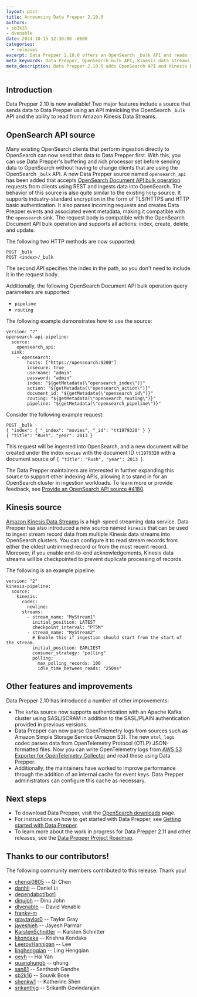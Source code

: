 ```yaml
---
layout: post
title: Announcing Data Prepper 2.10.0
authors:
- sb2k16
- dvenable
date: 2024-10-15 12:30:00 -0600
categories:
  - releases
excerpt: Data Prepper 2.10.0 offers an OpenSearch _bulk API and reads from Amazon Kinesis.
meta_keywords: Data Prepper, OpenSearch bulk API, Kinesis data streams, Kafka, SASL/SCRAM authentication, streaming data ingestion
meta_description: Data Prepper 2.10.0 adds OpenSearch API and Kinesis Data Streams sources for seamless ingestion, plus Kafka SASL/SCRAM support and OpenTelemetry log parsing.
---
```


## Introduction

Data Prepper 2.10 is now available! 
Two major features include a source that sends data to Data Prepper using an API mimicking the OpenSearch `_bulk` API and the ability to read from Amazon Kinesis Data Streams.


## OpenSearch API source

Many existing OpenSearch clients that perform ingestion directly to OpenSearch can now send that data to Data Prepper first.
With this, you can use Data Prepper's buffering and rich processor set before sending data to OpenSearch without having to change clients that are using the OpenSearch `_bulk` API. 
A new Data Prepper source named `opensearch_api` has been added that accepts [OpenSearch Document API bulk operation](https://opensearch.org/docs/latest/api-reference/document-apis/bulk/) requests from clients using REST and ingests data into OpenSearch. 
The behavior of this source is also quite similar to the existing `http` source. 
It supports industry-standard encryption in the form of TLS/HTTPS and HTTP basic authentication. 
It also parses incoming requests and creates Data Prepper events and associated event metadata, making it compatible with the `opensearch` sink. 
The request body is compatible with the OpenSearch Document API bulk operation and supports all actions: index, create, delete, and update.

The following two HTTP methods are now supported:

```
POST _bulk
POST <index>/_bulk
```

The second API specifies the index in the path, so you don't need to include it in the request body.

Additionally, the following OpenSearch Document API bulk operation query parameters are supported:

* `pipeline`
* `routing`

The following example demonstrates how to use the source:

```
version: "2"
opensearch-api-pipeline:
  source:
    opensearch_api:
  sink:
    - opensearch:
        hosts: ["https://opensearch:9200"]
        insecure: true
        username: "admin"
        password: "admin"
        index: "${getMetadata(\"opensearch_index\")}"
        action: "${getMetadata(\"opensearch_action\")}"
        document_id: "${getMetadata(\"opensearch_id\")}"
        routing: "${getMetadata(\"opensearch_routing\")}"
        pipeline: "${getMetadata(\"opensearch_pipeline\")}"
```

Consider the following example request:

```
POST _bulk
{ "index": { "_index": "movies", "_id": "tt1979320" } }
{ "title": "Rush", "year": 2013 }
```

This request will be ingested into OpenSearch, and a new document will be created under the index `movies` with the document ID `tt1979320` with a document source of `{ "title": "Rush", "year": 2013 }`.

The Data Prepper maintainers are interested in further expanding this source to support other indexing APIs, allowing it to stand in for an OpenSearch cluster in ingestion workloads.
To learn more or provide feedback, see [Provide an OpenSearch API source #4180](https://github.com/opensearch-project/data-prepper/issues/4180).


## Kinesis source

[Amazon Kinesis Data Streams](https://docs.aws.amazon.com/streams/latest/dev/introduction.html) is a high-speed streaming data service. 
Data Prepper has also introduced a new source named `kinesis` that can be used to ingest stream record data from multiple Kinesis data streams into OpenSearch clusters. 
You can configure it to read stream records from either the oldest untrimmed record or from the most recent record. 
Moreover, if you enable end-to-end acknowledgements, Kinesis data streams will be checkpointed to prevent duplicate processing of records.

The following is an example pipeline:

```
version: "2"
kinesis-pipeline:
  source:
    kinesis:
      codec:
        newline:
      streams:
        - stream_name: "MyStream1"
          initial_position: LATEST
          checkpoint_interval: "PT5M"
        - stream_name: "MyStream2"
          # Enable this if ingestion should start from the start of the stream.
          initial_position: EARLIEST
          consumer_strategy: "polling"
          polling:
            max_polling_records: 100
            idle_time_between_reads: "250ms"
```



## Other features and improvements

Data Prepper 2.10 has introduced a number of other improvements:

* The `kafka` source now supports authentication with an Apache Kafka cluster using SASL/SCRAM in addition to the SASL/PLAIN authentication provided in previous versions.
* Data Prepper can now parse OpenTelemetry logs from sources such as Amazon Simple Storage Service (Amazon S3). The new `otel_logs` codec parses data from OpenTelemetry Protocol (OTLP) JSON-formatted files. Now you can write OpenTelemetry logs from [AWS S3 Exporter for OpenTelemetry Collector](https://github.com/open-telemetry/opentelemetry-collector-contrib/blob/main/exporter/awss3exporter/README.md) and read these using Data Prepper. 
* Additionally, the maintainers have worked to improve performance through the addition of an internal cache for event keys. Data Prepper administrators can configure this cache as necessary. 


## Next steps

* To download Data Prepper, visit the [OpenSearch downloads](https://opensearch.org/downloads.html) page.
* For instructions on how to get started with Data Prepper, see [Getting started with Data Prepper](https://opensearch.org/docs/latest/data-prepper/getting-started/).
* To learn more about the work in progress for Data Prepper 2.11 and other releases, see the [Data Prepper Project Roadmap](https://github.com/orgs/opensearch-project/projects/221).

## Thanks to our contributors!

The following community members contributed to this release. Thank you!

* [chenqi0805](https://github.com/chenqi0805) -- Qi Chen
* [danhli](https://github.com/danhli) -- Daniel Li
* [dependabot[bot]](https://github.com/apps/dependabot)
* [dinujoh](https://github.com/dinujoh) -- Dinu John
* [dlvenable](https://github.com/dlvenable) -- David Venable
* [franky-m](https://github.com/franky-m)
* [graytaylor0](https://github.com/graytaylor0) -- Taylor Gray
* [jayeshjeh](https://github.com/jayeshjeh) -- Jayesh Parmar
* [KarstenSchnitter](https://github.com/KarstenSchnitter) -- Karsten Schnitter
* [kkondaka](https://github.com/kkondaka) -- Krishna Kondaka
* [LeeroyHannigan](https://github.com/LeeroyHannigan) -- Lee
* [linghengqian](https://github.com/linghengqian) -- Ling Hengqian
* [oeyh](https://github.com/oeyh) -- Hai Yan
* [quanghungb](https://github.com/quanghungb) -- qhung
* [san81](https://github.com/san81) -- Santhosh Gandhe
* [sb2k16](https://github.com/sb2k16) -- Souvik Bose
* [shenkw1](https://github.com/shenkw1) -- Katherine Shen
* [srikanthjg](https://github.com/srikanthjg) -- Srikanth Govindarajan
